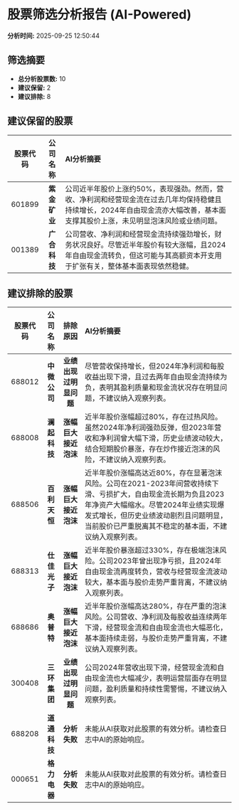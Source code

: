 # 股票筛选分析报告 (AI-Powered)

**分析时间:** 2025-09-25 12:50:44

## 筛选摘要

- **总分析股票数:** 10
- **建议保留:** 2
- **建议排除:** 8

## 建议保留的股票

| 股票代码 | 公司名称 | AI分析摘要 |
|:---:|:---:|:---|
| 601899 | **紫金矿业** | 公司近半年股价上涨约50%，表现强劲。然而，营收、净利润和经营现金流在过去几年均保持稳健且持续增长，2024年自由现金流亦大幅改善，基本面支撑其股价上涨，未见明显泡沫风险或业绩问题。 |
| 001389 | **广合科技** | 公司营收、净利润和经营现金流持续强劲增长，财务状况良好。尽管近半年股价有较大涨幅，且2024年自由现金流转负，但这可能与其高额资本开支用于扩张有关，整体基本面表现依然稳健。 |

## 建议排除的股票

| 股票代码 | 公司名称 | 排除原因 | AI分析摘要 |
|:---:|:---:|:---:|:---|
| 688012 | **中微公司** | **业绩出现过明显问题** | 尽管营收保持增长，但2024年净利润和每股收益出现下滑，且过去两年自由现金流持续为负，表明其盈利质量和现金流状况存在明显问题，不建议纳入观察列表。 |
| 688008 | **澜起科技** | **涨幅巨大接近泡沫** | 近半年股价涨幅超过80%，存在过热风险。虽然2024年净利润强劲反弹，但2023年营收和净利润曾大幅下滑，历史业绩波动较大，结合短期股价暴涨，存在炒作接近泡沫的风险，不建议纳入观察列表。 |
| 688506 | **百利天恒** | **涨幅巨大接近泡沫** | 近半年股价涨幅高达近80%，存在显著泡沫风险。公司在2021-2023年间营收持续下滑、亏损扩大，自由现金流长期为负且2023年净资产大幅缩水。尽管2024年业绩实现爆发式增长，但历史业绩波动剧烈且问题明显，当前股价已严重脱离其不稳定的基本面，不建议纳入观察列表。 |
| 688313 | **仕佳光子** | **涨幅巨大接近泡沫** | 近半年股价暴涨超过330%，存在极端泡沫风险。公司2023年曾出现净亏损，且2024年自由现金流再度转负，营收与经营现金流波动较大，基本面与股价走势严重背离，不建议纳入观察列表。 |
| 688686 | **奥普特** | **涨幅巨大接近泡沫** | 近半年股价涨幅高达280%，存在严重的泡沫风险。公司营收、净利润及每股收益连续两年下滑，经营现金流和自由现金流也大幅恶化，基本面持续走弱，与股价走势严重背离，不建议纳入观察列表。 |
| 300408 | **三环集团** | **业绩出现过明显问题** | 公司2024年营收出现下滑，经营现金流和自由现金流也大幅减少，表明运营层面存在明显问题，盈利质量和持续性需警惕，不建议纳入观察列表。 |
| 688208 | **道通科技** | **分析失败** | 未能从AI获取对此股票的有效分析。请检查日志中AI的原始响应。 |
| 000651 | **格力电器** | **分析失败** | 未能从AI获取对此股票的有效分析。请检查日志中AI的原始响应。 |

